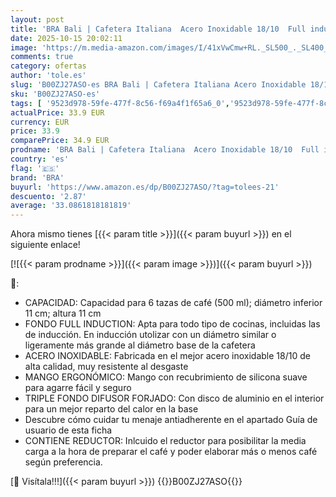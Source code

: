 ```yaml
---
layout: post
title: 'BRA Bali | Cafetera Italiana  Acero Inoxidable 18/10  Full induction  apto para todo tipo de cocinas incluida inducción  10 Tazas  11 cm'
date: 2025-10-15 20:02:11
image: 'https://m.media-amazon.com/images/I/41xVwCmw+RL._SL500_._SL400_.jpg'
comments: true
category: ofertas
author: 'tole.es'
slug: 'B00ZJ27ASO-es BRA Bali | Cafetera Italiana Acero Inoxidable 18/10 Full...'
sku: 'B00ZJ27ASO-es'
tags: [ '9523d978-59fe-477f-8c56-f69a4f1f65a6_0','9523d978-59fe-477f-8c56-f69a4f1f65a6_6201','9523d978-59fe-477f-8c56-f69a4f1f65a6_701','9523d978-59fe-477f-8c56-f69a4f1f65a6_9101','Arborist Merchandising Root','Cafeteras italianas','Hogar y cocina','New Arrivals Social: Home and Kitchen','Self Service','Special Features Stores','Top Brands Kitchen Appliances','Top Brands Kitchen Selection','Utensilios para café y té','bra','cafetera','top brands_home_and_kitchen','🇪🇸', ]
actualPrice: 33.9 EUR
currency: EUR
price: 33.9
comparePrice: 34.9 EUR
prodname: 'BRA Bali | Cafetera Italiana  Acero Inoxidable 18/10  Full induction  apto para todo tipo de cocinas incluida inducción  10 Tazas  11 cm'
country: 'es'
flag: '🇪🇸'
brand: 'BRA'
buyurl: 'https://www.amazon.es/dp/B00ZJ27ASO/?tag=tolees-21'
descuento: '2.87'
average: '33.0861818181819'
---
```


Ahora mismo tienes [{{< param title >}}]({{< param buyurl >}}) en el siguiente enlace!

[![{{< param prodname >}}]({{< param image >}})]({{< param buyurl >}})

🔎:

- CAPACIDAD: Capacidad para 6 tazas de café (500 ml); diámetro inferior 11 cm; altura 11 cm
- FONDO FULL INDUCTION: Apta para todo tipo de cocinas, incluidas las de inducción. En inducción utolizar con un diámetro similar o ligeramente más grande al diámetro base de la cafetera
- ACERO INOXIDABLE: Fabricada en el mejor acero inoxidable 18/10 de alta calidad, muy resistente al desgaste
- MANGO ERGONÓMICO: Mango con recubrimiento de silicona suave para agarre fácil y seguro
- TRIPLE FONDO DIFUSOR FORJADO: Con disco de aluminio en el interior para un mejor reparto del calor en la base
- Descubre cómo cuidar tu menaje antiadherente en el apartado Guía de usuario de esta ficha
- CONTIENE REDUCTOR: Inlcuido el reductor para posibilitar la media carga a la hora de preparar el café y poder elaborar más o menos café según preferencia.

[🛒 Visítala!!!]({{< param buyurl >}})
{{<world>}}B00ZJ27ASO{{</world>}}
